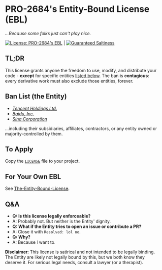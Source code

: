 # PRO-2684's Entity-Bound License (EBL)

*...Because some folks just can't play nice.*

[![License: PRO-2684's EBL](https://img.shields.io/badge/License-PRO--2684's_EBL-red.svg)](https://github.com/PRO-2684/PRO-2684-s-EBL) | [![Guaranteed Saltiness](https://img.shields.io/badge/NaCl-%F0%9F%94%A5-lightgrey.svg)](https://en.wikipedia.org/wiki/Sodium_chloride)

## TL;DR

This license grants anyone the freedom to use, modify, and distribute your code - **except** for specific entities [listed below](#ban-list). The ban is **contagious**: every derivative work must also exclude those entities, forever.

## Ban List (the Entity)

- [*Tencent Holdings Ltd.*](https://en.wikipedia.org/wiki/Tencent)
- [*Baidu, Inc.*](https://en.wikipedia.org/wiki/Baidu)
- [*Sina Corporation*](https://en.wikipedia.org/wiki/Sina_Corporation)

...including their subsidiaries, affiliates, contractors, or any entity owned or majority-controlled by them.

## To Apply

Copy the [`LICENSE`](./LICENSE) file to your project.

## For Your Own EBL

See [The-Entity-Bound-License](https://github.com/PRO-2684/The-Entity-Bound-License).

## Q&A

- **Q: Is this license legally enforceable?**
- A: Probably not. But neither is the Entity' dignity.
- **Q: What if the Entity tries to open an issue or contribute a PR?**
- A: Close it with `Resolved: lol no`.
- **Q: Why?**
- A: Because I want to.

**Disclaimer**: This license is satirical and not intended to be legally binding. The Entity are likely not legally bound by this, but we both know they deserve it. For serious legal needs, consult a lawyer (or a therapist).

